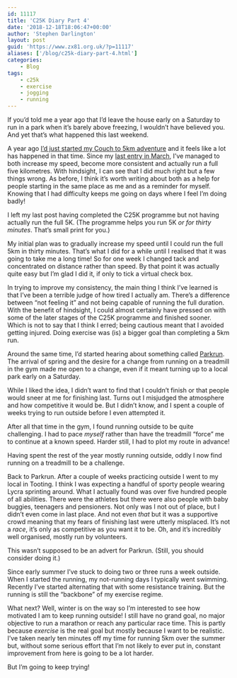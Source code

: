 ```yaml
---
id: 11117
title: 'C25K Diary Part 4'
date: '2018-12-18T18:06:47+00:00'
author: 'Stephen Darlington'
layout: post
guid: 'https://www.zx81.org.uk/?p=11117'
aliases: ['/blog/c25k-diary-part-4.html']
categories:
    - Blog
tags:
    - c25k
    - exercise
    - jogging
    - running
---
```


If you’d told me a year ago that I’d leave the house early on a Saturday to run in a park when it’s barely above freezing, I wouldn’t have believed you. And yet that’s what happened this last weekend.

A year ago [I’d just started my Couch to 5km adventure](https://www.zx81.org.uk/blog/c25k-diary.html) and it feels like a lot has happened in that time. Since my [last entry in March](https://www.zx81.org.uk/blog/c25k-diary-part-3.html), I’ve managed to both increase my speed, become more consistent and actually run a full five kilometres. With hindsight, I can see that I did much right but a few things wrong. As before, I think it’s worth writing about both as a help for people starting in the same place as me and as a reminder for myself. Knowing that I had difficulty keeps me going on days where I feel I’m doing badly!

I left my last post having completed the C25K programme but not having actually run the full 5K. (The programme helps you run 5K *or for thirty minutes*. That’s small print for you.)

My initial plan was to gradually increase my speed until I could run the full 5km in thirty minutes. That’s what I did for a while until I realised that it was going to take me a long time! So for one week I changed tack and concentrated on distance rather than speed. By that point it was actually quite easy but I’m glad I did it, if only to tick a virtual check box.

In trying to improve my consistency, the main thing I think I’ve learned is that I’ve been a terrible judge of how tired I actually am. There’s a difference between “not feeling it” and not being capable of running the full duration. With the benefit of hindsight, I could almost certainly have pressed on with some of the later stages of the C25K programme and finished sooner. Which is not to say that I think I erred; being cautious meant that I avoided getting injured. Doing exercise was (is) a bigger goal than completing a 5km run.

Around the same time, I’d started hearing about something called [Parkrun](http://www.parkrun.org.uk). The arrival of spring and the desire for a change from running on a treadmill in the gym made me open to a change, even if it meant turning up to a local park early on a Saturday.

While I liked the idea, I didn’t want to find that I couldn’t finish or that people would sneer at me for finishing last. Turns out I misjudged the atmosphere and how competitive it would be. But I didn’t know, and I spent a couple of weeks trying to run outside before I even attempted it.

After all that time in the gym, I found running outside to be quite challenging. I had to pace *myself* rather than have the treadmill “force” me to continue at a known speed. Harder still, I had to plot my route in advance!

Having spent the rest of the year mostly running outside, oddly I now find running on a treadmill to be a challenge.

Back to Parkrun. After a couple of weeks practicing outside I went to my local in Tooting. I think I was expecting a handful of sporty people wearing Lycra sprinting around. What I actually found was over five hundred people of all abilities. There were the athletes but there were also people with baby buggies, teenagers and pensioners. Not only was I not out of place, but I didn’t even come in last place. And not even *that* but it was a supportive crowd meaning that my fears of finishing last were utterly misplaced. It’s not a *race*, it’s only as competitive as you want it to be. Oh, and it’s incredibly well organised, mostly run by volunteers.

This wasn’t supposed to be an advert for Parkrun. (Still, you should consider doing it.)

Since early summer I’ve stuck to doing two or three runs a week outside. When I started the running, my not-running days I typically went swimming. Recently I’ve started alternating that with some resistance training. But the running is still the “backbone” of my exercise regime.

What next? Well, winter is on the way so I’m interested to see how motivated I am to keep running outside! I still have no grand goal, no major objective to run a marathon or reach any particular race time. This is partly because *exercise* is the real goal but mostly because I want to be realistic. I’ve taken nearly ten minutes off my time for running 5km over the summer but, without some serious effort that I’m not likely to ever put in, constant improvement from here is going to be a lot harder.

But I’m going to keep trying!